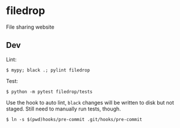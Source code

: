 # filedrop
File sharing website

## Dev

Lint:
```
$ mypy; black .; pylint filedrop
```

Test:
```
$ python -m pytest filedrop/tests
```

Use the hook to auto lint, `black` changes will be written to disk but not staged. Still need to manually run tests, though.
```
$ ln -s $(pwd)hooks/pre-commit .git/hooks/pre-commit
```